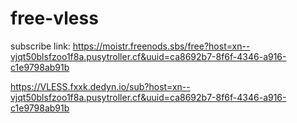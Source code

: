 # free-vless

subscribe link:
https://moistr.freenods.sbs/free?host=xn--vjqt50blsfzoo1f8a.pusytroller.cf&uuid=ca8692b7-8f6f-4346-a916-c1e9798ab91b

https://VLESS.fxxk.dedyn.io/sub?host=xn--vjqt50blsfzoo1f8a.pusytroller.cf&uuid=ca8692b7-8f6f-4346-a916-c1e9798ab91b
